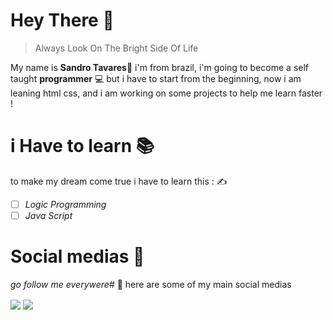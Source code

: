 # Hey There 👋
> Always Look On The Bright Side Of Life
> 
My name is **Sandro Tavares🤵** i'm from brazil, i'm going to become a self taught **programmer** 💻 but i have to start from the beginning, now i am leaning html css, and i am working on some projects to help me learn faster !

# i Have to learn 📚
to make my dream come true i have to learn this : ✍️
 - [ ] *Logic Programming*
 - [ ] *Java Script*

# Social medias 📱
*go follow me everywere*# 🤳 
here are some of my main social medias 

[<img align="center" src="https://img.shields.io/badge/-youtube-red?style=for-the-badge&logo=youtube&logoColor=white" />](https://www.youtube.com/channel/UCjIf4KZzL4Pd0iaaZpLJ2lw)
[<img align="center"  src="https://img.shields.io/badge/Twitter-1DA1F2?style=for-the-badge&logo=twitter&logoColor=white" />](https://mobile.twitter.com/euSandr0)

